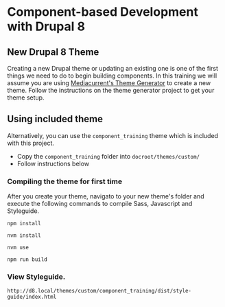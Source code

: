 # Component-based Development with Drupal 8

## New Drupal 8 Theme
Creating a new Drupal theme or updating an existing one is one of the first things we need to do to begin building components.
In this training we will assume you are using [Mediacurrent's Theme Generator](https://github.com/mediacurrent/theme_generator_8) to create a new theme.  Follow the instructions on the theme generator project to get your theme setup.

## Using included theme
Alternatively, you can use the `component_training` theme which is included with this project.
* Copy the `component_training` folder into `docroot/themes/custom/`
* Follow instructions below

### Compiling the theme for first time
After you create your theme, navigato to your new theme's folder and execute the following commands to compile Sass, Javascript and Styleguide.

```
npm install
```

```
nvm install
```

```
nvm use
```

```
npm run build
```

### View Styleguide.

```
http://d8.local/themes/custom/component_training/dist/style-guide/index.html
```
